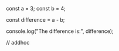 const a = 3;
const b = 4;

const difference = a - b;

console.log("The difference is:", difference);

// addhoc



